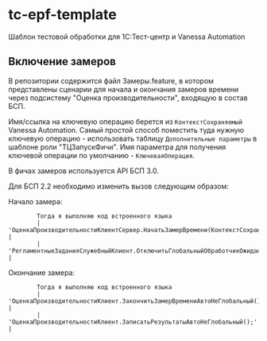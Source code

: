 # tc-epf-template

Шаблон тестовой обработки для 1С:Тест-центр и Vanessa Automation

## Включение замеров

В репозитории содержится файл Замеры.feature, в котором представлены сценарии для начала и окончания замеров времени через подсистему "Оценка производительности", входящую в состав БСП. 

Имя/ссылка на ключевую операцию берется из `КонтекстСохраняемый` Vanessa Automation. Самый простой способ поместить туда нужную ключевую операцию - использовать таблицу `Дополнительные параметры` в шаблоне роли "ТЦЗапускФичи". Имя параметра для получения ключевой операции по умолчанию - `КлючеваяОперация`.

В фичах замеров используется API БСП 3.0.

Для БСП 2.2 необходимо изменить вызов следующим образом:

Начало замера:

```feature
        Тогда я выполняю код встроенного языка
        | 'ОценкаПроизводительностиКлиентСервер.НачатьЗамерВремени(КонтекстСохраняемый.КлючеваяОперация);'         |
        | 'РегламентныеЗаданияСлужебныйКлиент.ОтключитьГлобальныйОбработчикОжидания("ЗакончитьЗамерВремениАвто");' |
```

Окончание замера:

```feature
        Тогда я выполняю код встроенного языка
        | 'ОценкаПроизводительностиКлиент.ЗакончитьЗамерВремениАвтоНеГлобальный();' |
        | 'ОценкаПроизводительностиКлиент.ЗаписатьРезультатыАвтоНеГлобальный();'    |
```
